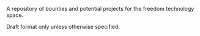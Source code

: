 A repository of bounties and potential projects for the freedom technology space.

Draft format only unless otherwise specified.
